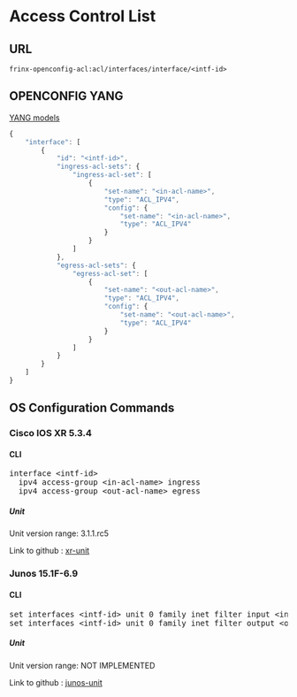 # Access Control List

## URL

```
frinx-openconfig-acl:acl/interfaces/interface/<intf-id>
```

## OPENCONFIG YANG

[YANG models](https://github.com/FRINXio/openconfig/tree/master/acl/src/main/yang)

```javascript
{
    "interface": [
        {
            "id": "<intf-id>",
            "ingress-acl-sets": {
                "ingress-acl-set": [
                    {
                        "set-name": "<in-acl-name>",
                        "type": "ACL_IPV4",
                        "config": {
                            "set-name": "<in-acl-name>",
                            "type": "ACL_IPV4"
                        }
                    }
                ]
            },
            "egress-acl-sets": {
                "egress-acl-set": [
                    {
                        "set-name": "<out-acl-name>",
                        "type": "ACL_IPV4",
                        "config": {
                            "set-name": "<out-acl-name>",
                            "type": "ACL_IPV4"
                        }
                    }
                ]
            }
        }
    ]
}

```

## OS Configuration Commands

### Cisco IOS XR 5.3.4

#### CLI

<pre>
interface &lt;intf-id&gt;
  ipv4 access-group &lt;in-acl-name&gt; ingress
  ipv4 access-group &lt;out-acl-name&gt; egress
</pre>

##### Unit

Unit version range: 3.1.1.rc5

Link to github : [xr-unit]()

### Junos 15.1F-6.9

#### CLI

<pre>
set interfaces &lt;intf-id&gt; unit 0 family inet filter input &lt;in-acl-name&gt;
set interfaces &lt;intf-id&gt; unit 0 family inet filter output &lt;out-acl-name&gt;
</pre>

##### Unit

Unit version range: NOT IMPLEMENTED

Link to github : [junos-unit]()
